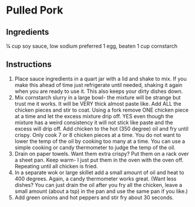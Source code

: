 Pulled Pork
===========

## Ingredients
1⁄4 cup soy sauce, low sodium preferred
1 egg, beaten
1 cup cornstarch



## Instructions
1. Place sauce ingredients in a quart jar with a lid and shake to mix. If you make this ahead of time just refrigerate until needed, shaking it again when you are ready to use it. This also keeps your dirty dishes down.   
2. Mix cornstarch slurry in a large bowl- the mixture will be strange but trust me it works. It will be VERY thick almost paste like. Add ALL the chicken pieces and stir to coat. Using a fork remove ONE chicken piece at a time and let the excess mixture drip off. YES even though the mixture has a weird consistency it will not stick like paste and the excess will drip off. Add chicken to the hot (350 degree) oil and fry until crispy. Only cook 7 or 8 chicken pieces at a time. You do not want to lower the temp of the oil by cooking too many at a time. You can use a simple cooking or candy thermometer to judge the temp of the oil.   
3. Drain on paper towels. Want them extra crispy? Put them on a rack over a sheet pan. Keep warm- I just put them in the oven with the oven off. Repeating until all chicken is fried.   
4. In a separate wok or large skillet add a small amount of oil and heat to 400 degrees. Again, a candy thermometer works great. (Want less dishes? You can just drain the oil after you fry all the chicken, leave a small amount (about a tsp) in the pan and use the same pan if you like.)   
5. Add green onions and hot peppers and stir fry about 30 seconds.      


